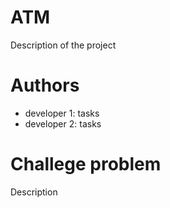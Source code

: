 # ATM

Description of the project

# Authors

- developer 1: tasks
- developer 2: tasks

# Challege problem

Description

